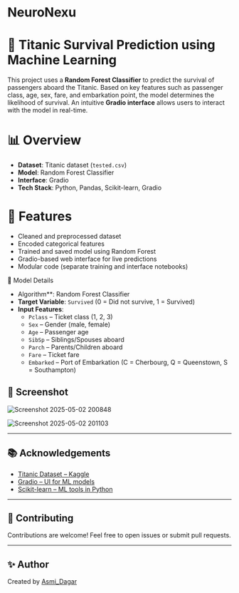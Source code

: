 # NeuroNexu

# 🚢 Titanic Survival Prediction using Machine Learning

This project uses a **Random Forest Classifier** to predict the survival of passengers aboard the Titanic. Based on key features such as passenger class, age, sex, fare, and embarkation point, the model determines the likelihood of survival. An intuitive **Gradio interface** allows users to interact with the model in real-time.


# 📊 Overview

- **Dataset**: Titanic dataset (`tested.csv`)
- **Model**: Random Forest Classifier
- **Interface**: Gradio
- **Tech Stack**: Python, Pandas, Scikit-learn, Gradio


# 🚀 Features

- Cleaned and preprocessed dataset
- Encoded categorical features
- Trained and saved model using Random Forest
- Gradio-based web interface for live predictions
- Modular code (separate training and interface notebooks)


 🧠 Model Details

- Algorithm**: Random Forest Classifier
- **Target Variable**: `Survived` (0 = Did not survive, 1 = Survived)
- **Input Features**:
  - `Pclass` – Ticket class (1, 2, 3)
  - `Sex` – Gender (male, female)
  - `Age` – Passenger age
  - `SibSp` – Siblings/Spouses aboard
  - `Parch` – Parents/Children aboard
  - `Fare` – Ticket fare
  - `Embarked` – Port of Embarkation (C = Cherbourg, Q = Queenstown, S = Southampton)


## 📸 Screenshot


![Screenshot 2025-05-02 200848](https://github.com/user-attachments/assets/f09981ed-69e5-449d-b3be-100052971b5b)


![Screenshot 2025-05-02 201103](https://github.com/user-attachments/assets/96768e1e-c7de-4a73-b93f-68daae66de8e)

---

## 📚 Acknowledgements

* [Titanic Dataset – Kaggle](https://www.kaggle.com/c/titanic)
* [Gradio – UI for ML models](https://www.gradio.app/)
* [Scikit-learn – ML tools in Python](https://scikit-learn.org/)


---

## 🙌 Contributing

Contributions are welcome! Feel free to open issues or submit pull requests.

---

## ✨ Author

Created by [Asmi_Dagar](https://github.com/asmidagar)


